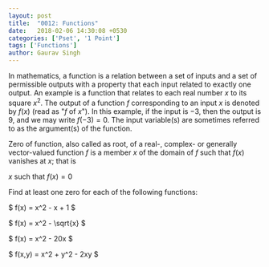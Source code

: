 ```yaml
---
layout: post
title:  "0012: Functions"
date:   2018-02-06 14:30:08 +0530
categories: ['Pset', '1 Point']
tags: ['Functions']
author: Gaurav Singh
---
```

In mathematics, a function is a relation between a set of inputs and a set of permissible outputs with a property that each input related to exactly one output. An example is a function that relates to each real number $x$ to its square $x^2$. The output of a function $f$ corresponding to an input $x$ is denoted by $f(x)$ (read as "$f$ of $x$"). In this example, if the input is $-3$, then the output is $9$, and we may write $f(-3)=0$. The input variable(s) are sometimes referred to as the argument(s) of the function.

Zero of function, also called as root, of a real-, complex- or generally vector-valued function $f$ is a member $x$ of the domain of $f$ such that $f(x)$ vanishes at $x$; that is

$x$ such that $f(x) = 0$

Find at least one zero for each of the following functions:

$ f(x) = x^2 - x + 1 $

$ f(x) = x^2 - \sqrt{x} $

$ f(x) = x^2 - 20x $

$ f(x,y) = x^2 + y^2 - 2xy $
